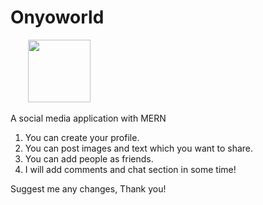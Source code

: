 # Onyoworld
&nbsp;&nbsp;&nbsp;&nbsp;&nbsp;&nbsp;&nbsp;<img src="https://github.com/Kreez81/Onyoworld/assets/110679627/6c148725-e831-4609-8656-f405dd129030.png"  width="100" >

A social media application with MERN
1. You can create your profile.
2. You can post images and text which you want to share.
3. You can add people as friends.
4. I will add comments and chat section in some time!

Suggest me any changes, Thank you!
<!-- ![onyoworldc](https://github.com/Kreez81/Onyoworld/assets/110679627/6c148725-e831-4609-8656-f405dd129030) -->

